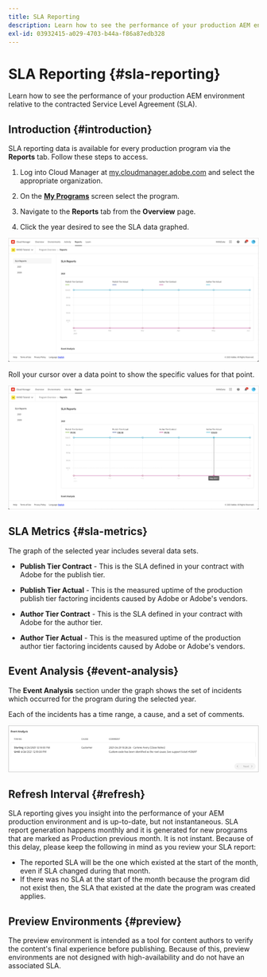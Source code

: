 ```yaml
---
title: SLA Reporting
description: Learn how to see the performance of your production AEM environment relative to the contracted Service Level Agreement (SLA).
exl-id: 03932415-a029-4703-b44a-f86a87edb328
---
```


# SLA Reporting {#sla-reporting} 

Learn how to see the performance of your production AEM environment relative to the contracted Service Level Agreement (SLA).

## Introduction {#introduction}

SLA reporting data is available for every production program via the **Reports** tab. Follow these steps to access.

1. Log into Cloud Manager at [my.cloudmanager.adobe.com](https://my.cloudmanager.adobe.com/) and select the appropriate organization.

1. On the **[My Programs](/help/implementing/cloud-manager/getting-access-to-aem-in-cloud/editing-programs.md#my-programs)** screen select the program.

1. Navigate to the **Reports** tab from the **Overview** page.

1. Click the year desired to see the SLA data graphed.

![SLA graph example](assets/sla-reporting-1.png)

Roll your cursor over a data point to show the specific values for that point.

![Showing detailed data](assets/sla-reporting-b.png)

## SLA Metrics {#sla-metrics}

The graph of the selected year includes several data sets.

* **Publish Tier Contract** - This is the SLA defined in your contract with Adobe for the publish tier.

* **Publish Tier Actual** - This is the measured uptime of the production publish tier factoring incidents caused by Adobe or Adobe's vendors.

* **Author Tier Contract** - This is the SLA defined in your contract with Adobe for the author tier.

* **Author Tier Actual** - This is the measured uptime of the production author tier factoring incidents caused by Adobe or Adobe's vendors.

## Event Analysis {#event-analysis}

The **Event Analysis** section under the graph shows the set of incidents which occurred for the program during the selected year. 

Each of the incidents has a time range, a cause, and a set of comments.

![Event Analysis example](assets/sla-reporting-c.png)

## Refresh Interval {#refresh}

SLA reporting gives you insight into the performance of your AEM production environment and is up-to-date, but not instantaneous. SLA report generation happens monthly and it is generated for new programs that are marked as Production previous month. It is not instant. Because of this delay, please keep the following in mind as you review your SLA report:

* The reported SLA will be the one which existed at the start of the month, even if SLA changed during that month.
* If there was no SLA at the start of the month because the program did not exist then, the SLA that existed at the date the program was created applies. 

## Preview Environments {#preview}

The preview environment is intended as a tool for content authors to verify the content's final experience before publishing. Because of this, preview environments are not designed with high-availability and do not have an associated SLA.
